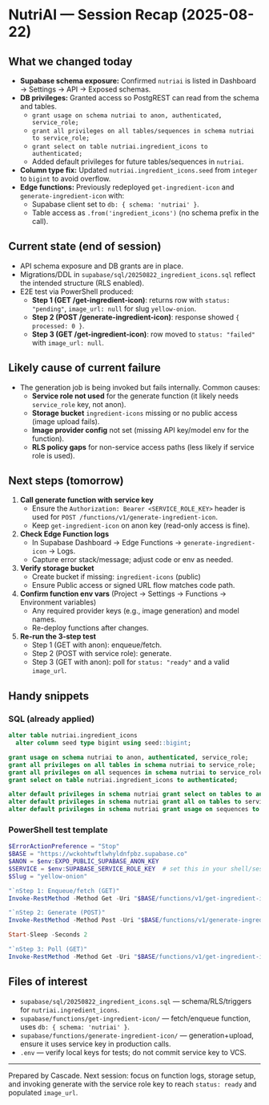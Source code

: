 # NutriAI — Session Recap (2025-08-22)

## What we changed today
- **Supabase schema exposure:** Confirmed `nutriai` is listed in Dashboard → Settings → API → Exposed schemas.
- **DB privileges:** Granted access so PostgREST can read from the schema and tables.
  - `grant usage on schema nutriai to anon, authenticated, service_role;`
  - `grant all privileges on all tables/sequences in schema nutriai to service_role;`
  - `grant select on table nutriai.ingredient_icons to authenticated;`
  - Added default privileges for future tables/sequences in `nutriai`.
- **Column type fix:** Updated `nutriai.ingredient_icons.seed` from `integer` to `bigint` to avoid overflow.
- **Edge functions:** Previously redeployed `get-ingredient-icon` and `generate-ingredient-icon` with:
  - Supabase client set to `db: { schema: 'nutriai' }`.
  - Table access as `.from('ingredient_icons')` (no schema prefix in the call).

## Current state (end of session)
- API schema exposure and DB grants are in place.
- Migrations/DDL in `supabase/sql/20250822_ingredient_icons.sql` reflect the intended structure (RLS enabled).
- E2E test via PowerShell produced:
  - **Step 1 (GET /get-ingredient-icon)**: returns row with `status: "pending"`, `image_url: null` for slug `yellow-onion`.
  - **Step 2 (POST /generate-ingredient-icon)**: response showed `{ processed: 0 }`.
  - **Step 3 (GET /get-ingredient-icon)**: row moved to `status: "failed"` with `image_url: null`.

## Likely cause of current failure
- The generation job is being invoked but fails internally. Common causes:
  - **Service role not used** for the generate function (it likely needs `service_role` key, not anon).
  - **Storage bucket** `ingredient-icons` missing or no public access (image upload fails).
  - **Image provider config** not set (missing API key/model env for the function).
  - **RLS policy gaps** for non-service access paths (less likely if service role is used).

## Next steps (tomorrow)
1. **Call generate function with service key**
   - Ensure the `Authorization: Bearer <SERVICE_ROLE_KEY>` header is used for `POST /functions/v1/generate-ingredient-icon`.
   - Keep `get-ingredient-icon` on anon key (read-only access is fine).
2. **Check Edge Function logs**
   - In Supabase Dashboard → Edge Functions → `generate-ingredient-icon` → Logs.
   - Capture error stack/message; adjust code or env as needed.
3. **Verify storage bucket**
   - Create bucket if missing: `ingredient-icons` (public)
   - Ensure Public access or signed URL flow matches code path.
4. **Confirm function env vars** (Project → Settings → Functions → Environment variables)
   - Any required provider keys (e.g., image generation) and model names.
   - Re-deploy functions after changes.
5. **Re-run the 3-step test**
   - Step 1 (GET with anon): enqueue/fetch.
   - Step 2 (POST with service role): generate.
   - Step 3 (GET with anon): poll for `status: "ready"` and a valid `image_url`.

## Handy snippets

### SQL (already applied)
```sql
alter table nutriai.ingredient_icons
  alter column seed type bigint using seed::bigint;

grant usage on schema nutriai to anon, authenticated, service_role;
grant all privileges on all tables in schema nutriai to service_role;
grant all privileges on all sequences in schema nutriai to service_role;
grant select on table nutriai.ingredient_icons to authenticated;

alter default privileges in schema nutriai grant select on tables to authenticated;
alter default privileges in schema nutriai grant all on tables to service_role;
alter default privileges in schema nutriai grant usage on sequences to service_role;
```

### PowerShell test template
```powershell
$ErrorActionPreference = "Stop"
$BASE = "https://wckohtwftlwhyldnfpbz.supabase.co"
$ANON = $env:EXPO_PUBLIC_SUPABASE_ANON_KEY
$SERVICE = $env:SUPABASE_SERVICE_ROLE_KEY  # set this in your shell/session
$Slug = "yellow-onion"

"`nStep 1: Enqueue/fetch (GET)"
Invoke-RestMethod -Method Get -Uri "$BASE/functions/v1/get-ingredient-icon?slug=$Slug&display_name=Yellow%20Onion" -Headers @{ apikey=$ANON; Authorization="Bearer $ANON" } | ConvertTo-Json -Depth 10

"`nStep 2: Generate (POST)"
Invoke-RestMethod -Method Post -Uri "$BASE/functions/v1/generate-ingredient-icon" -Headers @{ apikey=$SERVICE; Authorization="Bearer $SERVICE" } | ConvertTo-Json -Depth 10

Start-Sleep -Seconds 2

"`nStep 3: Poll (GET)"
Invoke-RestMethod -Method Get -Uri "$BASE/functions/v1/get-ingredient-icon?slug=$Slug" -Headers @{ apikey=$ANON; Authorization="Bearer $ANON" } | ConvertTo-Json -Depth 10
```

## Files of interest
- `supabase/sql/20250822_ingredient_icons.sql` — schema/RLS/triggers for `nutriai.ingredient_icons`.
- `supabase/functions/get-ingredient-icon/` — fetch/enqueue function, uses `db: { schema: 'nutriai' }`.
- `supabase/functions/generate-ingredient-icon/` — generation+upload, ensure it uses service key in production calls.
- `.env` — verify local keys for tests; do not commit service key to VCS.

---
Prepared by Cascade. Next session: focus on function logs, storage setup, and invoking generate with the service role key to reach `status: ready` and populated `image_url`.
